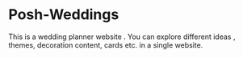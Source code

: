 # Posh-Weddings
This is a wedding planner website . You can explore different ideas , themes, decoration content, cards etc. in a single website.
